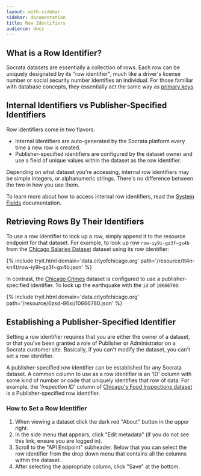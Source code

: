 ```yaml
---
layout: with-sidebar
sidebar: documentation
title: Row Identifiers
audience: docs
---
```


## What is a Row Identifier?

Socrata datasets are essentially a collection of rows. Each row can be uniquely designated by its "row identifier", much like a driver's license number or social security number identifies an individual. For those familiar with database concepts, they essentially act the same way as [primary keys](https://en.wikipedia.org/wiki/Primary_key).

## Internal Identifiers vs Publisher-Specified Identifiers

Row identifiers come in two flavors:

- Internal identifiers are auto-generated by the Socrata platform every time a new row is created.
- Publisher-specified identifiers are configured by the dataset owner and use a field of unique values within the dataset as the row identifier.

<div class="alert alert-info">
  <p>Depending on what dataset you're accessing, internal row identifiers may be simple integers, or alphanumeric strings. There's no difference between the two in how you use them.</p>
  <p>To learn more about how to access internal row identifiers, read the <a href="/docs/system-fields.html">System Fields</a> documentation.</p>
</div>

## Retrieving Rows By Their Identifiers

To use a row identifier to look up a row, simply append it to the resource endpoint for that dataset. For example, to look up row `row-iy9i-gz3f~gx4b` from the [Chicago Salaries Dataset](https://data.cityofchicago.org/d/tt4n-kn4t) dataset using its row identifier:

{% include tryit.html domain='data.cityofchicago.org' path='/resource/tt4n-kn4t/row-iy9i-gz3f~gx4b.json' %}

In contrast, the [Chicago Crimes](https://data.cityofchicago.org/d/ijzp-q8t2) dataset is configured to use a publisher-specified identifier. To look up the earthquake with the `id` of `10666780`:

{% include tryit.html domain='data.cityofchicago.org' path='/resource/6zsd-86xi/10666780.json' %}

## Establishing a Publisher-Specified Identifier

<p class="alert alert-info">Setting a row identifier requires that you are either the owner of a dataset, or that you've been granted a role of Publisher or Administrator on a Socrata customer site. Basically, if you can't modify the dataset, you can't set a row identifier.</p>

A publisher-specified row identifier can be established for any Socrata dataset. A common column to use as a row identifier is an 'ID' column with some kind of number or code that uniquely identifies that row of data. For example, the '*Inspection ID*' column of [Chicago's Food Inspections dataset](https://data.cityofchicago.org/Health-Human-Services/Food-Inspections/4ijn-s7e5) is a Publisher-specified row identifier.

### How to Set a Row Identifier

1. When viewing a dataset click the dark red "About" button in the upper right.
2. In the side menu that appears, click "Edit metadata" (if you do not see this link, ensure you are logged in).
3. Scroll to the "API Endpoint" subheader. Below that you can select the row identifier from the drop down menu that contains all the columns within the dataset.
4. After selecting the appropriate column, click "Save" at the bottom.
